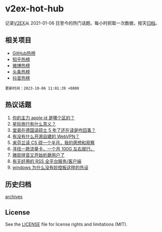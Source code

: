 # v2ex-hot-hub

 记录[V2EX](https://www.v2ex.com/)从 2021-01-06 日至今的热门话题。每小时抓取一次数据，按天[归档](archives)。
 
 ## 相关项目

- [GitHub热榜](https://github.com/it985/github-hot-hub)
- [知乎热榜](https://github.com/it985/zhihu-hot-hub)
- [微博热榜](https://github.com/it985/weibo-hot-hub)
- [头条热榜](https://github.com/it985/toutiao-hot-hub)
- [抖音热榜](https://github.com/it985/douyin-hot-hub)


 `更新时间：2023-10-06 11:01:39 +0800`

## 热议话题

1. [你的主力 apple id 是哪个区的？](https://www.v2ex.com/t/979034)
1. [星际旅行有什么意义？](https://www.v2ex.com/t/979012)
1. [堂弟在德国读硕士 5 年了还在读是咋回事？](https://www.v2ex.com/t/978984)
1. [有没有什么开源自建的 WebVPN？](https://www.v2ex.com/t/979011)
1. [来芬兰读 CS 硕一个半月，我的感想和观察](https://www.v2ex.com/t/979019)
1. [寻找一款流量卡，一个月 100G 左右就行。](https://www.v2ex.com/t/978997)
1. [微软拼音又开始折磨用户了](https://www.v2ex.com/t/979025)
1. [有无好用的 RSS 全平台服务/客户端](https://www.v2ex.com/t/979047)
1. [windows 为什么没有妙控板这样的外设](https://www.v2ex.com/t/979129)

## 历史归档

[archives](archives)

## License

See the [LICENSE](LICENSE) file for license rights and limitations (MIT).
